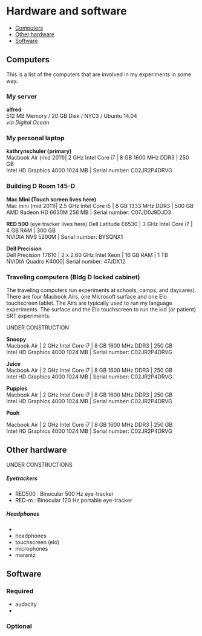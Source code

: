 # Hardware and software
- [Computers](#computers)
- [Other hardware](#other-hardware)
- [Software](#software)


## Computers
This is a list of the computers that are involved in my experiments in some way.

### My server
**alfred**  
512 MB Memory / 20 GB Disk / NYC3 / Ubuntu 14.04   
*via Digital Ocean*

### My personal laptop
**kathrynschuler (primary)**   
Macbook Air (mid 2011)| 2 GHz Intel Core i7 | 8 GB 1600 MHz DDR3  | 250 GB  
Intel HD Graphics 4000 1024 MB | Serial number: C02JR2P4DRVG  

### Building D Room 145-D
**Mac Mini (Touch screen lives here)**   
Mac mini (mid 2011)| 2.5 GHz Intel Core i5 | 8 GB 1333 MHz DDR3 | 500 GB  
AMD Radeon HD 6630M 256 MB | Serial number: C07JD0J9DJD3  

**RED 500**   (eye tracker lives here)
Dell Latitude E6530 | 3 GHz Intel Core i7 | 4 GB RAM | 300 GB  
NVIDIA NVS 5200M | Serial number: BYSQNX1

**Dell Precision**   
Dell Precision T7610 | 2 x 2.60 GHz Intel Xeon | 16 GB RAM | 1 TB  
NVIDIA Quadro K4000| Serial number: 47JDX12

### Traveling computers (Bldg D locked cabinet)

The traveling computers run experiments at schools, camps, and daycares). There are four Macbook Airs, one Microsoft surface and one Elo touchscreen tablet.  The Airs are typically used to run my language experiments.  The surface and the Elo touchscreen to run the kid (or patient) SRT experiments.

UNDER CONSTRUCTION

**Snoopy**   
Macbook Air | 2 GHz Intel Core i7 | 8 GB 1600 MHz DDR3 | 250 GB  
Intel HD Graphics 4000 1024 MB | Serial number: C02JR2P4DRVG

**Juice**   
Macbook Air | 2 GHz Intel Core i7 | 8 GB 1600 MHz DDR3 | 250 GB  
Intel HD Graphics 4000 1024 MB | Serial number: C02JR2P4DRVG

**Puppies**   
Macbook Air | 2 GHz Intel Core i7 | 8 GB 1600 MHz DDR3 | 250 GB  
Intel HD Graphics 4000 1024 MB | Serial number: C02JR2P4DRVG

**Pooh**   

Macbook Air | 2 GHz Intel Core i7 | 8 GB 1600 MHz DDR3 | 250 GB  
Intel HD Graphics 4000 1024 MB | Serial number: C02JR2P4DRVG
## Other hardware
UNDER CONSTRUCTIONS

##### Eyetrackers
- RED500 : Binocular 500 Hz eye-tracker
- RED-m : Binocular 120 Hz portable eye-tracker

##### Headphones
- 
- headphones
- touchscreen (elo)
- microphones
- marantz

## Software
### Required

- audacity
- 

### Optional

